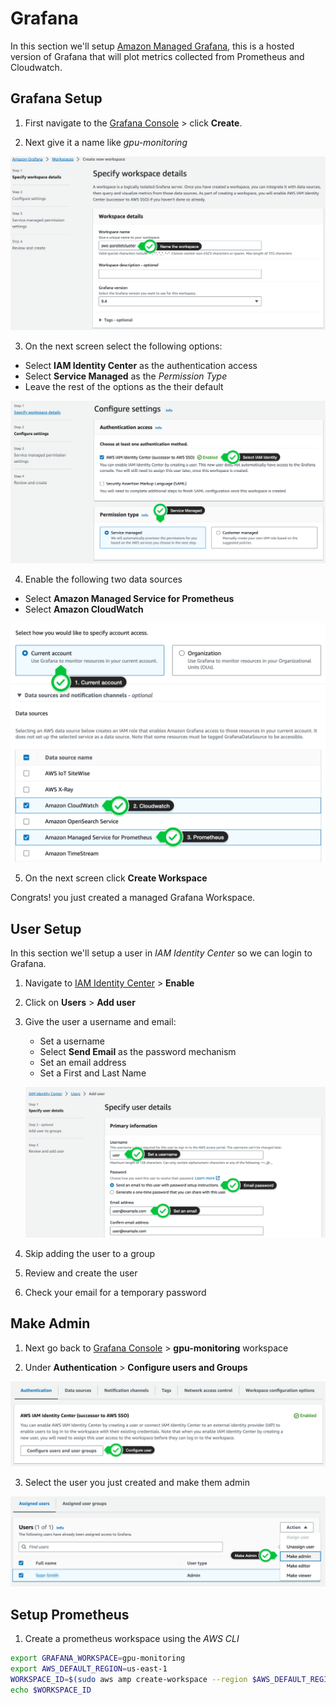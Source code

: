 # Grafana

In this section we'll setup [Amazon Managed Grafana](https://aws.amazon.com/grafana/), this is a hosted version of Grafana that will plot metrics collected from Prometheus and Cloudwatch.

## Grafana Setup

1. First navigate to the [Grafana Console](https://us-east-1.console.aws.amazon.com/grafana/home?region=us-east-1) > click **Create**.

2. Next give it a name like *gpu-monitoring*

![Grafana Setup](grafana-1.png)

3. On the next screen select the following options:

* Select **IAM Identity Center** as the authentication access
* Select **Service Managed** as the *Permission Type*
* Leave the rest of the options as the their default

![Grafana Setup](grafana-2.png)

4. Enable the following two data sources

* Select **Amazon Managed Service for Prometheus**
* Select **Amazon CloudWatch** 

![Grafana Setup](grafana-3.png)

5. On the next screen click **Create Workspace**

Congrats! you just created a managed Grafana Workspace.

## User Setup

In this section we'll setup a user in *IAM Identity Center* so we can login to Grafana.

1. Navigate to [IAM Identity Center](https://us-east-1.console.aws.amazon.com/singlesignon/home?region=us-east-1#) > **Enable**

2. Click on **Users** > **Add user**

3. Give the user a username and email:

    * Set a username
    * Select **Send Email** as the password mechanism
    * Set an email address
    * Set a First and Last Name

    ![User Setup](user-1.png)

4. Skip adding the user to a group

5. Review and create the user

6. Check your email for a temporary password

## Make Admin

1. Next go back to [Grafana Console](https://us-east-1.console.aws.amazon.com/grafana/home?region=us-east-1) > **gpu-monitoring** workspace

2. Under **Authentication** > **Configure users and Groups**

![Configure User](configure-user.png)

3. Select the user you just created and make them admin

![Configure User](configure-user-2.png)

## Setup Prometheus

1. Create a prometheus workspace using the *AWS CLI*

```bash
export GRAFANA_WORKSPACE=gpu-monitoring
export AWS_DEFAULT_REGION=us-east-1
WORKSPACE_ID=$(sudo aws amp create-workspace --region $AWS_DEFAULT_REGION --alias $GRAFANA_WORKSPACE --query workspaceId)
echo $WORKSPACE_ID
```
